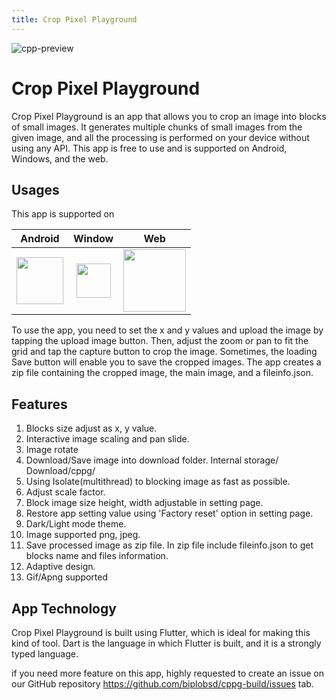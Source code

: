 ```yaml
---
title: Crop Pixel Playground
---
```


![cpp-preview](https://raw.githubusercontent.com/biplobsd/biplobsd.github.io/data/images/cpp-preview.gif)

# Crop Pixel Playground

Crop Pixel Playground is an app that allows you to crop an image into blocks of small images. It generates multiple chunks of small images from the given image, and all the processing is performed on your device without using any API. This app is free to use and is supported on Android, Windows, and the web.

## Usages

This app is supported on

| Android | Window | Web |
|:-:|:-:|:-:|
| [<img src="https://play.google.com/intl/en_us/badges/static/images/badges/en_badge_web_generic.png" height="75">](https://play.google.com/store/apps/details?id=com.speedout.cppg) | [<img src="https://get.microsoft.com/images/en-us%20dark.svg" height="55">](https://apps.microsoft.com/store/detail/crop-pixel-playground/9NXP42BX8X7M?hl=en-us&gl=us) | [<img src="https://raw.githubusercontent.com/biplobsd/biplobsd.github.io/data/images/cpp-logo.png" height="100">](https://croppixel.web.app) |

To use the app, you need to set the x and y values and upload the image by tapping the upload image button. Then, adjust the zoom or pan to fit the grid and tap the capture button to crop the image. Sometimes, the loading Save button will enable you to save the cropped images. The app creates a zip file containing the cropped image, the main image, and a fileinfo.json.

## Features

1. Blocks size adjust as x, y value.
2. Interactive image scaling and pan slide.
3. Image rotate
4. Download/Save image into download folder. Internal storage/ Download/cppg/
5. Using Isolate(multithread) to blocking image as fast as possible.
6. Adjust scale factor.
7. Block image size height, width adjustable in setting page.
8. Restore app setting value using 'Factory reset' option in setting page.
9. Dark/Light mode theme.
10. Image supported png, jpeg.
11. Save processed image as zip file. In zip file include fileinfo.json to get blocks name and files information.
12. Adaptive design.
13. Gif/Apng supported

## App Technology
Crop Pixel Playground is built using Flutter, which is ideal for making this kind of tool. Dart is the language in which Flutter is built, and it is a strongly typed language.


if you need more feature on this app, highly requested to create an issue on our GitHub repository https://github.com/biplobsd/cppg-build/issues tab.
